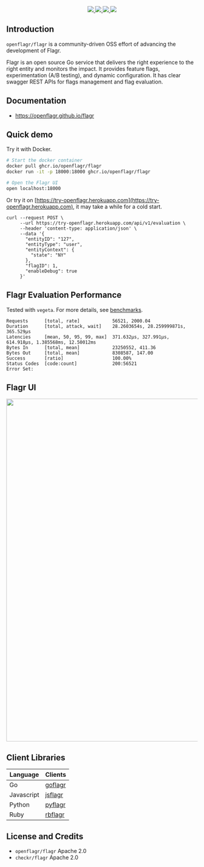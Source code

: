 <p align="center">
    <a href="https://goreportcard.com/report/github.com/openflagr/flagr" target="_blank">
        <img src="https://goreportcard.com/badge/github.com/openflagr/flagr">
    </a>
    <a href="https://godoc.org/github.com/openflagr/flagr" target="_blank">
        <img src="https://img.shields.io/badge/godoc-reference-green.svg">
    </a>
    <a href="https://github.com/openflagr/flagr/releases" target="_blank">
        <img src="https://img.shields.io/github/release/openflagr/flagr.svg?style=flat&color=green">
    </a>
    <a href="https://codecov.io/gh/openflagr/flagr">
        <img src="https://codecov.io/gh/openflagr/flagr/branch/main/graph/badge.svg?token=iwjv26grrN"/>
    </a>
</p>

## Introduction
`openflagr/flagr` is a community-driven OSS effort of advancing the development of Flagr.

Flagr is an open source Go service that delivers the right experience to the right entity and monitors the impact. It provides feature flags, experimentation (A/B testing), and dynamic configuration. It has clear swagger REST APIs for flags management and flag evaluation.

## Documentation
- https://openflagr.github.io/flagr

## Quick demo

Try it with Docker.

```sh
# Start the docker container
docker pull ghcr.io/openflagr/flagr
docker run -it -p 18000:18000 ghcr.io/openflagr/flagr

# Open the Flagr UI
open localhost:18000
```

<!-- TODO: change a new demo flagr website -->
Or try it on [https://try-openflagr.herokuapp.com](https://try-openflagr.herokuapp.com), it may take a while for a cold start.

```
curl --request POST \
     --url https://try-openflagr.herokuapp.com/api/v1/evaluation \
     --header 'content-type: application/json' \
     --data '{
       "entityID": "127",
       "entityType": "user",
       "entityContext": {
         "state": "NY"
       },
       "flagID": 1,
       "enableDebug": true
     }'
```


## Flagr Evaluation Performance

Tested with `vegeta`. For more details, see [benchmarks](./benchmark).

```
Requests      [total, rate]            56521, 2000.04
Duration      [total, attack, wait]    28.2603654s, 28.259999871s, 365.529µs
Latencies     [mean, 50, 95, 99, max]  371.632µs, 327.991µs, 614.918µs, 1.385568ms, 12.50012ms
Bytes In      [total, mean]            23250552, 411.36
Bytes Out     [total, mean]            8308587, 147.00
Success       [ratio]                  100.00%
Status Codes  [code:count]             200:56521
Error Set:
```

## Flagr UI

<p align="center">
    <img src="./docs/images/demo_readme.png" width="900">
</p>

## Client Libraries

| Language | Clients |
| -------- | ------- |
| Go | [goflagr](https://github.com/openflagr/goflagr) |
| Javascript | [jsflagr](https://github.com/openflagr/jsflagr) |
| Python | [pyflagr](https://github.com/openflagr/pyflagr) |
| Ruby | [rbflagr](https://github.com/openflagr/rbflagr) |

## License and Credits
- `openflagr/flagr` Apache 2.0
- `checkr/flagr` Apache 2.0
